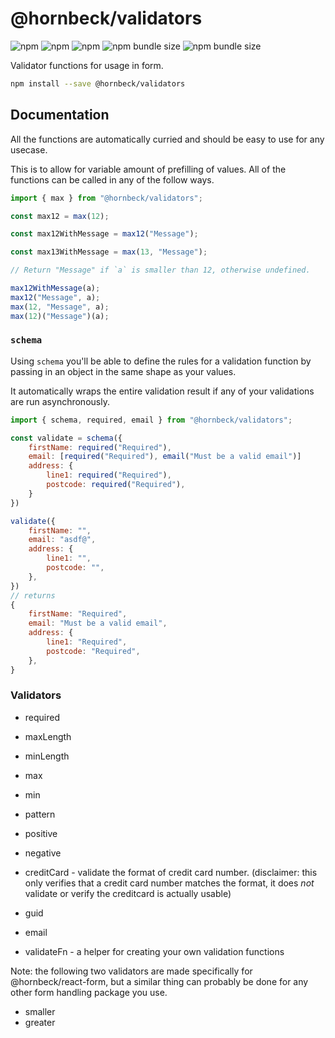 # @hornbeck/validators

![npm](https://img.shields.io/npm/v/@hornbeck/validators)
![npm](https://img.shields.io/npm/l/@hornbeck/validators)
![npm](https://img.shields.io/npm/dw/@hornbeck/validators)
![npm bundle size](https://img.shields.io/bundlephobia/min/@hornbeck/validators)
![npm bundle size](https://img.shields.io/bundlephobia/minzip/@hornbeck/validators)

Validator functions for usage in form.

```bash
npm install --save @hornbeck/validators
```

## Documentation

All the functions are automatically curried and should be easy to use for any usecase.

This is to allow for variable amount of prefilling of values.
All of the functions can be called in any of the follow ways.

```js
import { max } from "@hornbeck/validators";

const max12 = max(12);

const max12WithMessage = max12("Message");

const max13WithMessage = max(13, "Message");

// Return "Message" if `a` is smaller than 12, otherwise undefined.

max12WithMessage(a);
max12("Message", a);
max(12, "Message", a);
max(12)("Message")(a);
```

### `schema`

Using `schema` you'll be able to define the rules for a validation function by
passing in an object in the same shape as your values.

It automatically wraps the entire validation result if any of your validations are run asynchronously.

```js
import { schema, required, email } from "@hornbeck/validators";

const validate = schema({
    firstName: required("Required"),
    email: [required("Required"), email("Must be a valid email")]
    address: {
        line1: required("Required"),
        postcode: required("Required"),
    }
})

validate({
    firstName: "",
    email: "asdf@",
    address: {
        line1: "",
        postcode: "",
    },
})
// returns
{
    firstName: "Required",
    email: "Must be a valid email",
    address: {
        line1: "Required",
        postcode: "Required",
    },
}
```

### Validators

- required
- maxLength
- minLength
- max
- min
- pattern
- positive
- negative

- creditCard - validate the format of credit card number. (disclaimer: this only verifies that a credit card number matches the format, it does _not_ validate or verify the creditcard is actually usable)
- guid
- email

- validateFn - a helper for creating your own validation functions

Note: the following two validators are made specifically for @hornbeck/react-form, but a similar thing can probably be done for any other form handling package you use.

- smaller
- greater

